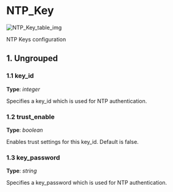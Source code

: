 # NTP_Key

![NTP_Key_table_img](http://www.plantuml.com/plantuml/img/0GG1-_v0StHXSdHrRMmAS65ZQs5dPI0YKczlT21KOM9iPNCY87iAOsnXStCWJbHGNqjbUGfZR65pSo1EL51VGNDpRsDfONHfRsuAVGfEL51VIsLv83mkP2uWJbHGNq5pSszZQM5qQMzk2cXfP6KWOsboOsnb2cXfP6KWRMLjOcLoSmfpQsbkS65oOMqWRMzkRsDeSczjPI1qSdLb2cnbPsLkP21oQMTeT0fZRsvqQMvrRtCWR6bkPI0j83nYFdDqSczkPpmlOZuWScLcPN9bRcDb2cHlT7HbP21iQMvb82qWF6a-TsLXQpmlQJuWScLcPN9bRcDb2cLkP6nbPsLkP0f0PMvaTMri)

NTP Keys configuration

## 1. Ungrouped

### 1.1 key_id

**Type**: _integer_

Specifies a key_id which is used for NTP authentication.

### 1.2 trust_enable

**Type**: _boolean_

Enables trust settings for this key_id. Default is false.

### 1.3 key_password

**Type**: _string_

Specifies a key_password which is used for NTP authentication.

